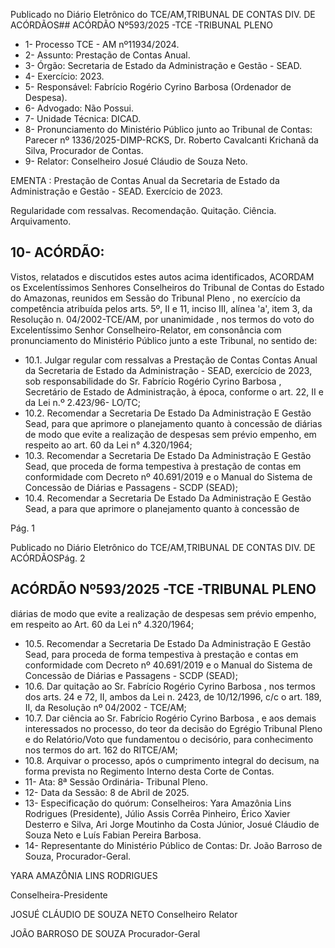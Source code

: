 Publicado  no  Diário  Eletrônico do TCE/AM,TRIBUNAL DE CONTAS DIV. DE ACÓRDÃOS## ACÓRDÃO Nº593/2025 -TCE -TRIBUNAL PLENO

- 1- Processo TCE - AM nº11934/2024.
- 2- Assunto: Prestação de Contas Anual.
- 3- Órgão: Secretaria de Estado da Administração e Gestão - SEAD.
- 4- Exercício: 2023.
- 5- Responsável: Fabrício Rogério Cyrino Barbosa (Ordenador de Despesa).
- 6- Advogado: Não Possui.
- 7- Unidade Técnica: DICAD.
- 8- Pronunciamento  do  Ministério  Público  junto  ao  Tribunal  de  Contas: Parecer  nº 1336/2025-DIMP-RCKS,  Dr.  Roberto  Cavalcanti  Krichanã  da  Silva,  Procurador  de Contas.
- 9- Relator: Conselheiro Josué Cláudio de Souza Neto.

EMENTA : Prestação de Contas Anual da Secretaria de  Estado  da  Administração  e  Gestão  -  SEAD. Exercício de 2023.

Regularidade com ressalvas. Recomendação. Quitação. Ciência. Arquivamento.

## 10-  ACÓRDÃO:

Vistos, relatados e discutidos estes autos acima identificados, ACORDAM os Excelentíssimos Senhores Conselheiros do Tribunal de Contas do Estado do Amazonas, reunidos em Sessão do Tribunal Pleno , no exercício da competência atribuída pelos arts. 5º, II e  11,  inciso  III, alínea  'a', item  3,  da  Resolução  n.  04/2002-TCE/AM, por unanimidade , nos  termos  do  voto  do  Excelentíssimo  Senhor  Conselheiro-Relator, em consonância com pronunciamento do Ministério Público junto a este Tribunal, no sentido de:

- 10.1. Julgar regular com ressalvas a Prestação de Contas Contas Anual da Secretaria de Estado da Administração - SEAD, exercício de 2023, sob responsabilidade do Sr.  Fabrício  Rogério  Cyrino Barbosa ,  Secretário de Estado de Administração, à época, conforme o art. 22, II e da Lei n.º 2.423/96- LO/TC;
- 10.2. Recomendar a  Secretaria  De  Estado  Da  Administração  E  Gestão  Sead, para que aprimore o planejamento quanto à concessão de diárias de modo que evite a realização de despesas sem prévio empenho, em respeito ao art. 60 da Lei n° 4.320/1964;
- 10.3. Recomendar a  Secretaria  De  Estado  Da  Administração  E  Gestão  Sead,  que  proceda  de  forma  tempestiva  à  prestação  de  contas  em conformidade  com  Decreto  nº  40.691/2019  e  o  Manual  do  Sistema  de Concessão de Diárias e Passagens - SCDP (SEAD);
- 10.4. Recomendar a  Secretaria  De  Estado  Da  Administração  E  Gestão  Sead,  a  para  que  aprimore  o  planejamento  quanto  à  concessão  de

Pág. 1

Publicado  no  Diário  Eletrônico do TCE/AM,TRIBUNAL DE CONTAS DIV. DE ACÓRDÃOSPág. 2

## ACÓRDÃO Nº593/2025 -TCE -TRIBUNAL PLENO

diárias de  modo  que  evite  a  realização  de  despesas  sem  prévio empenho, em respeito ao Art. 60 da Lei n° 4.320/1964;

- 10.5. Recomendar a  Secretaria  De  Estado  Da  Administração  E  Gestão  Sead,  para  proceda  de  forma  tempestiva  à  prestação  e  contas  em conformidade  com  Decreto  nº  40.691/2019  e  o  Manual  do  Sistema  de Concessão de Diárias e Passagens - SCDP (SEAD);
- 10.6. Dar quitação ao Sr. Fabrício Rogério Cyrino Barbosa , nos termos dos arts. 24 e 72, II, ambos da Lei n. 2423, de 10/12/1996, c/c o art. 189, II, da Resolução nº 04/2002 - TCE/AM;
- 10.7. Dar  ciência ao Sr.  Fabrício  Rogério  Cyrino  Barbosa ,  e  aos  demais interessados no processo, do teor da decisão do Egrégio Tribunal Pleno e  do  Relatório/Voto  que  fundamentou  o  decisório,  para  conhecimento nos termos do art. 162 do RITCE/AM;
- 10.8. Arquivar o processo, após o cumprimento integral do decisum, na forma prevista no Regimento Interno desta Corte de Contas.
- 11-  Ata: 8ª Sessão Ordinária- Tribunal Pleno.
- 12-  Data da Sessão: 8 de Abril de 2025.
- 13-  Especificação do quórum: Conselheiros: Yara Amazônia Lins Rodrigues (Presidente),  Júlio  Assis  Corrêa  Pinheiro,  Érico  Xavier  Desterro  e  Silva,  Ari  Jorge Moutinho  da  Costa  Júnior,  Josué  Cláudio  de  Souza  Neto  e  Luís  Fabian  Pereira Barbosa.
- 14-  Representante  do  Ministério  Público  de  Contas: Dr.  João  Barroso  de  Souza, Procurador-Geral.

YARA AMAZÔNIA LINS RODRIGUES

Conselheira-Presidente

JOSUÉ CLÁUDIO DE SOUZA NETO Conselheiro Relator

JOÃO BARROSO DE SOUZA Procurador-Geral